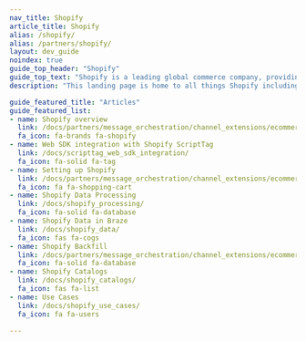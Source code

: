 ```yaml
---
nav_title: Shopify
article_title: Shopify
alias: /shopify/
alias: /partners/shopify/
layout: dev_guide
noindex: true
guide_top_header: "Shopify"
guide_top_text: "Shopify is a leading global commerce company, providing trusted tools to start, grow, market, and manage a retail business of any size. Shopify makes commerce better for everyone with a platform and services that are engineered for reliability while delivering a better shopping experience for consumers everywhere."
description: "This landing page is home to all things Shopify including a Shopify overview, setting up Shopify, Shopify data processing, and more."

guide_featured_title: "Articles"
guide_featured_list:
- name: Shopify overview
  link: /docs/partners/message_orchestration/channel_extensions/ecommerce/shopify/overview/
  fa_icon: fa-brands fa-shopify
- name: Web SDK integration with Shopify ScriptTag
  link: /docs/scripttag_web_sdk_integration/
  fa_icon: fa-solid fa-tag
- name: Setting up Shopify
  link: /docs/partners/message_orchestration/channel_extensions/ecommerce/shopify/setting_up_shopify/
  fa_icon: fa fa-shopping-cart
- name: Shopify Data Processing
  link: /docs/shopify_processing/
  fa_icon: fa-solid fa-database
- name: Shopify Data in Braze
  link: /docs/shopify_data/
  fa_icon: fas fa-cogs
- name: Shopify Backfill
  link: /docs/partners/message_orchestration/channel_extensions/ecommerce/shopify/shopify_backfill/
  fa_icon: fa-solid fa-database
- name: Shopify Catalogs
  link: /docs/shopify_catalogs/
  fa_icon: fas fa-list
- name: Use Cases
  link: /docs/shopify_use_cases/
  fa_icon: fa fa-users

---
```

<br><br>